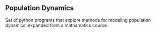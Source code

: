 ## Population Dynamics
Set of python programs that explore methods for modeling population dynamics, expanded from a mathamatics course
